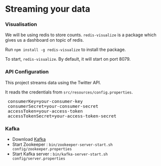 # Streaming your data

### Visualisation

We will be using redis to store counts. `redis-visualize` is a package which gives us a dashboard on topic of redis.

Run `npm install -g redis-visualize` to install the package.

To start, `redis-visualize`. By default, it will start on port 8079.

### API Configuration
This project streams data using the Twitter API.

It reads the credentials from `src/resources/config.properties`. 

<pre>
 consumerKey=your-consumer-key
 consumerSecret=your-consumer-secret
 accessToken=your-access-token
 accessTokenSecret=your-access-token-secret
</pre> 

### Kafka

* Download [Kafka](https://kafka.apache.org/downloads)
* Start Zookeeper : `bin/zookeeper-server-start.sh config/zookeeper.properties`
* Start Kafka server : `bin/kafka-server-start.sh config/server.properties`
